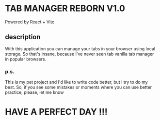 # TAB MANAGER REBORN V1.0

Powered by React + Vite

## description

With this application you can manage your tabs in your browser using local storage.
So that's insane, because I've never seen tab vanilla tab manager in popular browsers.

### p.s.

This is my pet project and I'd like to write code better, but I try to do my best.
So, if you see some mistakes or moments where you can use better practice, please, let me know

# HAVE A PERFECT DAY !!!
